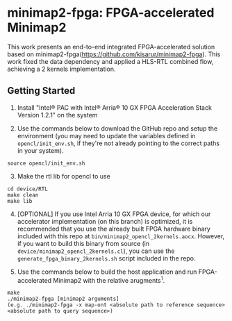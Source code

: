 # minimap2-fpga: FPGA-accelerated Minimap2

This work presents an end-to-end integrated FPGA-accelerated solution based on minimap2-fpga(https://github.com/kisarur/minimap2-fpga).
This work fixed the data dependency and applied a HLS-RTL combined flow, achieving a 2 kernels implementation.



## Getting Started 

1. Install "Intel® PAC with Intel® Arria® 10 GX FPGA Acceleration Stack Version 1.2.1" on the system 

2. Use the commands below to download the GitHub repo and setup the environment (you may need to update the variables defined in `opencl/init_env.sh`, if they're not already pointing to the correct paths in your system).
```
source opencl/init_env.sh
```

3. Make the rtl lib for opencl to use
```
cd device/RTL
make clean
make lib
```

4. [OPTIONAL] If you use Intel Arria 10 GX FPGA device, for which our accelerator implementation (on this branch) is optimized, it is recommended that you use the already built FPGA hardware binary included with this repo at `bin/minimap2_opencl_2kernels.aocx`. However, if you want to build this binary from source (in `device/minimap2_opencl_2kernels.cl`), you can use the `generate_fpga_binary_2kernels.sh` script included in the repo.



5. Use the commands below to build the host application and run FPGA-accelerated Minimap2 with the relative arugments<sup>1</sup>.
```
make
./minimap2-fpga [minimap2 arguments]
(e.g. ./minimap2-fpga -x map-ont <absolute path to reference sequence> <absolute path to query sequence>)
```





[paf]: https://github.com/lh3/miniasm/blob/master/PAF.md
[sam]: https://samtools.github.io/hts-specs/SAMv1.pdf
[minimap]: https://github.com/lh3/minimap
[smartdenovo]: https://github.com/ruanjue/smartdenovo
[longislnd]: https://www.ncbi.nlm.nih.gov/pubmed/27667791
[gaba]: https://github.com/ocxtal/libgaba
[ksw2]: https://github.com/lh3/ksw2
[preprint]: https://arxiv.org/abs/1708.01492
[release]: https://github.com/lh3/minimap2/releases
[mappypypi]: https://pypi.python.org/pypi/mappy
[mappyconda]: https://anaconda.org/bioconda/mappy
[issue]: https://github.com/lh3/minimap2/issues
[k8]: https://github.com/attractivechaos/k8
[manpage]: https://lh3.github.io/minimap2/minimap2.html
[manpage-cs]: https://lh3.github.io/minimap2/minimap2.html#10
[doi]: https://doi.org/10.1093/bioinformatics/bty191
[smide]: https://github.com/nemequ/simde
[unimap]: https://github.com/lh3/unimap
[minimap2fpga]: https://github.com/kisarur/minimap2-fpga